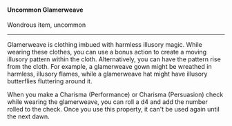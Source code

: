 #### Uncommon Glamerweave

Wondrous item, uncommon

---

Glamerweave is clothing imbued with harmless illusory magic. While wearing these clothes, you can use a bonus action to create a moving illusory pattern within the cloth. Alternatively, you can have the pattern rise from the cloth. For example, a glamerweave gown might be wreathed in harmless, illusory flames, while a glamerweave hat might have illusory butterflies fluttering around it.

When you make a Charisma (Performance) or Charisma (Persuasion) check while wearing the glamerweave, you can roll a d4 and add the number rolled to the check. Once you use this property, it can't be used again until the next dawn.